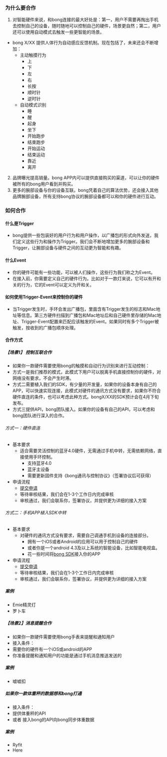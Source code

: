 ### 为什么要合作
1. 对智能硬件来说，和bong连接的最大好处是：第一，用户不需要再掏出手机去控制自己的设备，随时随地可以控制自己的硬件，场景更自然；第二，用户还可以使用自动模式去触发一些更智能的场景。
 - bong X/XX 提供人体行为自动感应反馈机制。现在包括了，未来还会不断增加：    
     - 主动触摸行为
          - 上
          - 下
          - 左
          - 右
          - 长按
          - 顺时针
          - 逆时针
     - 自动模式识别
          - 睡
          - 醒
          - 起身
          - 坐下
          - 开始跑步
          - 结束跑步
          - 开始运动
          - 结束运动
          - 靠近
          - 离开
2. 品牌曝光提高销量。bong APP内可以提供直接购买的渠道，可以让你的硬件被所有的bong用户看到并购买。
3. 更多的腕部设备与你的设备互联。bong凭着自己的算法优势，还会接入其他品牌腕部设备，所有支持bong协议的腕部设备都可以和你的硬件进行互动。

### 如何合作
#### 什么是Trigger
- bong提供一些包装好的用户行为和用户操作，以广播包的形式向外发送，我们定义这些行为和操作为Trigger。我们会不断地增加更多的腕部设备和Trigger，让腕部设备与硬件之间的互动更为智能和有趣。

#### 什么Event
- 你的硬件可能有一些功能，可以被人们操作，这些行为我们称之为Event。
- 在接入前，你需要定义自己的硬件行为。比如对于一款灯来说，它可以有开和关的行为，它的Event可以定义为开和关。

#### 如何使用Trigger-Event来控制你的硬件
- 当Trigger发生时，手环会发出广播包，里面含有Trigger发生的标志和Mac地址等信息。第三方硬件扫描到广播包和Mac地址后和自己硬件里存储的Mac地址、Trigger-Event配置来匹配应该触发的Event。如果同时有多个Trigger被触发，按收到的广播包顺序处理。



#### 合作方式
##### 【场景1】 控制互联合作

- 如果你一款硬件需要使用bong的触摸和自动行为识别来进行互动控制：
 - 方式一是我们推荐的模式，此模式下用户可以脱离手机直接控制你的硬件，对网络没有要求，不会产生时滞。
 - 方式二需要植入我们的SDK，有少量的开发量，如果你的设备本身有自己的APP，可以快速实现连接，此模式对硬件的通讯方式没有要求，如果你不符合硬件直连的条件，也可以考虑此种方式。bongX/XX的SDK预计会在4月下旬发布。
 - 方式三提供API，bong团队接入。如果你的设备有自己的API，可以考虑和bong团队进行深入的合作。

###### 方式一：硬件直连
- 基本要求
     - 适合需要灵活控制的蓝牙4.0硬件，无需通过手机中转，无需依赖网络，直接使用手环控制。
        - 支持蓝牙4.0
        - 蓝牙主设备
        - 需要更新固件支持《bong通讯与控制协议》（签署协议后可获得）
- 申请流程
    - [提交申请](http://www.mikecrm.com/f.php?t=5FJFxc)
    - 等待审核结果，我们会在1-3个工作日内完成审核
    - 审核通过，我们会联系你，签署协议，并提供更为详细的接入方案

###### 方式二：手机APP植入SDK中转
- 基本要求
     - 对硬件的通讯方式没有要求，需要自己调通手机到设备的连接部分。
        - 拥有一个iOS或者Android的应用可以用于控制自己的硬件
        - 或者你是一个android 4.3及以上系统的智能设备，比如智能电视盒。
        - 花一些时间将[bong SDK](https://github.com/Ginshell/bongOpenPlatform#bong%E6%97%A0%E7%BA%BF%E5%BC%80%E6%94%BE%E5%B9%B3%E5%8F%B0)接入你的APP
- 申请流程
    - [提交申请](http://www.mikecrm.com/f.php?t=5FJFxc)
    - 等待审核结果，我们会在1-3个工作日内完成审核
    - 审核通过，我们会联系你，签署协议，并提供更为详细的接入方案

##### 案例
- Emie精灵灯
- 罗卜车

##### 【场景2】消息提醒合作

- 如果你一款硬件需要使用bong手表来提醒和通知用户
 - 接入条件：
  - 需要你的硬件有一个iOS或android的APP
  - 你准备提醒和通知用户的功能是通过手机消息推送发送的

##### 案例
- 嘘嘘扣

##### 如果你一款体重秤的数据想和bong打通
- 接入条件：
 - 提供体重秤的API
 - 或者 接入bong的API向bong同步体重数据

##### 案例
- Ryfit
- Here
